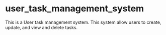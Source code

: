# user_task_management_system
This is a User task management system. This system allow users to create, update, and view and delete tasks. 

